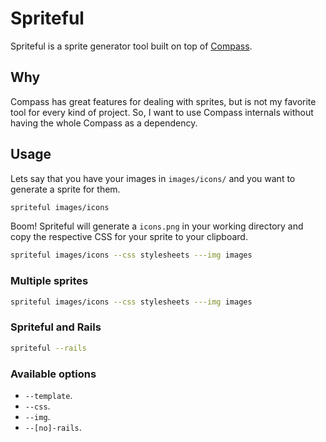# Spriteful

Spriteful is a sprite generator tool built on top of [Compass](https://github.com/chriseppstein/compass).

## Why

Compass has great features for dealing with sprites, but is not my favorite tool for every kind
of project. So, I want to use Compass internals without having the whole Compass as a dependency.

## Usage

Lets say that you have your images in `images/icons/` and you want to generate a sprite for them.

```bash
spriteful images/icons
```

Boom! Spriteful will generate a `icons.png` in your working directory and copy the respective CSS
for your sprite to your clipboard.

```bash
spriteful images/icons --css stylesheets ---img images
```

### Multiple sprites

```bash
spriteful images/icons --css stylesheets ---img images
```

### Spriteful and Rails

```bash
spriteful --rails
```

### Available options

* `--template`.
* `--css`.
* `--img`.
* `--[no]-rails`.
